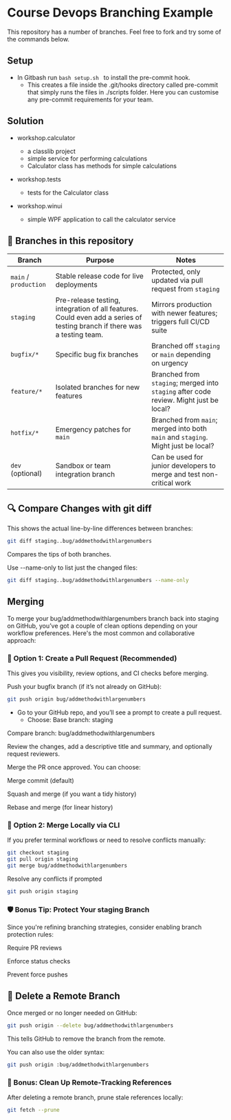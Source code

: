 # Course Devops Branching Example

This repository has a number of branches.  Feel free to fork and try some of the commands below.


## Setup

- In Gitbash run ```bash setup.sh ``` to install the pre-commit hook.  
    - This creates a file inside the .git/hooks directory called pre-commit that simply runs the files in ./scripts folder.  Here you can customise any pre-commit requirements for your team.
	

## Solution

- workshop.calculator
	- a classlib project
	- simple service for performing calculations
	- Calculator class has methods for simple calculations

- workshop.tests
	- tests for the Calculator class

- workshop.winui
	- simple WPF application to call the calculator service 


## 🌿 Branches in this repository

| Branch        | Purpose                                         | Notes                                                                 |
|---------------|--------------------------------------------------|-----------------------------------------------------------------------|
| `main` / `production` | Stable release code for live deployments      | Protected, only updated via pull request from `staging`               |
| `staging`     | Pre-release testing, integration of all features. Could even add a series of testing branch if there was a testing team. | Mirrors production with newer features; triggers full CI/CD suite     |
| `bugfix/*`    | Specific bug fix branches                        | Branched off `staging` or `main` depending on urgency                 |
| `feature/*`   | Isolated branches for new features               | Branched from `staging`; merged into `staging` after code review. Might just be local?     |
| `hotfix/*`    | Emergency patches for `main`                     | Branched from `main`; merged into both `main` and `staging`. Might just be local?           |
| `dev` (optional) | Sandbox or team integration branch               | Can be used for junior developers to merge and test non-critical work |


## 🔍 Compare Changes with git diff

This shows the actual line-by-line differences between branches:

```bash
git diff staging..bug/addmethodwithlargenumbers
```
Compares the tips of both branches.

Use --name-only to list just the changed files:

```bash
git diff staging..bug/addmethodwithlargenumbers --name-only
```

## Merging

To merge your bug/addmethodwithlargenumbers branch back into staging on GitHub, you’ve got a couple of clean options depending on your workflow preferences. Here's the most common and collaborative approach:

### 🔁 Option 1: Create a Pull Request (Recommended)

This gives you visibility, review options, and CI checks before merging.

Push your bugfix branch (if it’s not already on GitHub):

```bash
git push origin bug/addmethodwithlargenumbers
```

- Go to your GitHub repo, and you’ll see a prompt to create a pull request. 
	- Choose: Base branch: staging

Compare branch: bug/addmethodwithlargenumbers

Review the changes, add a descriptive title and summary, and optionally request reviewers.

Merge the PR once approved. You can choose:

Merge commit (default)

Squash and merge (if you want a tidy history)

Rebase and merge (for linear history)

### 🧪 Option 2: Merge Locally via CLI

If you prefer terminal workflows or need to resolve conflicts manually:

```bash
git checkout staging
git pull origin staging
git merge bug/addmethodwithlargenumbers
```

Resolve any conflicts if prompted
```bash
git push origin staging
```

### 🛡️ Bonus Tip: Protect Your staging Branch
Since you're refining branching strategies, consider enabling branch protection rules:

Require PR reviews

Enforce status checks

Prevent force pushes



## 🚀 Delete a Remote Branch

Once merged or no longer needed on GitHub:

```bash
git push origin --delete bug/addmethodwithlargenumbers
```

This tells GitHub to remove the branch from the remote.

You can also use the older syntax:

```bash
git push origin :bug/addmethodwithlargenumbers
```

### 🧠 Bonus: Clean Up Remote-Tracking References

After deleting a remote branch, prune stale references locally:

```bash
git fetch --prune
```
